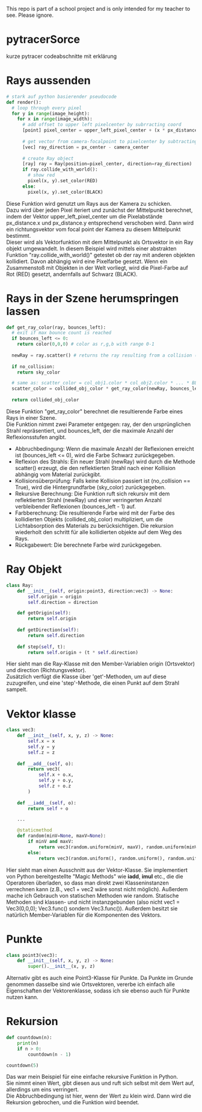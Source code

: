 This repo is part of a school project and is only intended for my teacher to see. Please ignore.
# pytracerSorce
kurze pytracer codeabschnitte mit erklärung

# Rays aussenden
```python
# stark auf python basierender pseudocode 
def render():
  # loop through every pixel
  for y in range(image_height):
    for x in range(image_width):
      # add offset to upper left pixelcenter by subrracting coord
      [point] pixel_center = upper_left_pixel_center + (x * px_distance.x) + (y * px_distance.y)
      
      # get vector from camera-focalpoint to pixelcenter by subtracting coords
      [vec] ray_direction = px_center - camera_center
      
      # create Ray object
      [ray] ray = Ray(position=pixel_center, direction=ray_direction)
      if ray.collide_with_world():
        # show red
        pixel(x, y).set_color(RED)
      else:
        pixel(x, y).set_color(BLACK)
```
Diese Funktion wird genutzt um Rays aus der Kamera zu schicken.  
Dazu wird über jeden Pixel iteriert und zunächst der Mittelpunkt berechnet, 
indem der Vektor upper_left_pixel_center um die Pixelabstände px_distance.x und px_distance.y entsprechend verschoben wird. 
Dann wird ein richtungsvektor vom focal point der Kamera zu diesem Mittelpunkt bestimmt.   
Dieser wird als Vektorfunktion mit dem Mittelpunkt als Ortsvektor in ein Ray objekt umgewandelt.
In diesem Beispiel wird mittels einer abstrakten Funktion "ray.collide_with_world()" getestet ob der ray mit anderen objekten
kollidiert. Davon abhängig wird eine Pixelfarbe gesetzt.
Wenn ein Zusammenstoß mit Objekten in der Welt vorliegt, wird die Pixel-Farbe auf Rot (RED) gesetzt, andernfalls auf Schwarz (BLACK).


# Rays in der Szene herumspringen lassen 
```python
def get_ray_color(ray, bounces_left):
  # exit if max bounce count is reached
  if bounces_left <= 0:
    return color(0,0,0) # color as r,g,b with range 0-1
  
  newRay = ray.scatter() # returns the ray resulting from a collision (the reflected ray)
  
  if no_collision:
    return sky_color

  # same as: scatter_color = col_obj1.color * col_obj2.color * ... * BLACK/Skycolor 
  scatter_color = collided_obj_color * get_ray_color(newRay, bounces_left - 1)
  
  return collided_obj_color
```
Diese Funktion "get_ray_color" berechnet die resultierende Farbe eines Rays in einer Szene.  
Die Funktion nimmt zwei Parameter entgegen: ray, der den ursprünglichen Strahl repräsentiert, und bounces_left, der die maximale Anzahl der Reflexionsstufen angibt.  
- Abbruchbedingung: Wenn die maximale Anzahl der Reflexionen erreicht ist (bounces_left <= 0), wird die Farbe Schwarz zurückgegeben.  
- Reflexion des Strahls: Ein neuer Strahl (newRay) wird durch die Methode scatter() erzeugt, die den reflektierten Strahl nach einer Kollision abhängig vom Material zurückgibt.  
- Kollisionsüberprüfung: Falls keine Kollision passiert ist (no_collision == True), wird die Hintergrundfarbe (sky_color) zurückgegeben.  
- Rekursive Berechnung: Die Funktion ruft sich rekursiv mit dem reflektierten Strahl (newRay) und einer verringerten Anzahl verbleibender Reflexionen (bounces_left - 1) auf.  
- Farbberechnung: Die resultierende Farbe wird mit der Farbe des kollidierten Objekts (collided_obj_color) multipliziert, um die Lichtabsorption des Materials zu berücksichtigen. Die rekursion wiederholt den schritt für alle kollidierten objekte auf dem Weg des Rays. 
- Rückgabewert: Die berechnete Farbe wird zurückgegeben.

# Ray Objekt

```python
class Ray:
    def __init__(self, origin:point3, direction:vec3) -> None:
        self.origin = origin
        self.direction = direction

    def getOrigin(self):
        return self.origin
    
    def getDirection(self):
        return self.direction
    
    def step(self, t):
        return self.origin + (t * self.direction)
```
Hier sieht man die Ray-Klasse mit den Member-Variablen origin (Ortsvektor) und direction (Richtungsvektor).   
Zusätzlich verfügt die Klasse über 'get'-Methoden, um auf diese zuzugreifen, und eine 'step'-Methode, die einen Punkt auf dem Strahl sampelt.

# Vektor klasse
```python
class vec3:
    def __init__(self, x, y, z) -> None:
        self.x = x
        self.y = y
        self.z = z
    
    def __add__(self, o):
        return vec3(
            self.x + o.x,
            self.y + o.y,
            self.z + o.z
        )
    
    def __iadd__(self, o):
        return self + o

    ...

    @staticmethod
    def random(minV=None, maxV=None):
        if minV and maxV:
            return vec3(random.uniform(minV, maxV), random.uniform(minV, maxV), random.uniform(minV, maxV))
        else:
            return vec3(random.uniform(), random.uniform(), random.uniform())
```
Hier sieht man einen Ausschnitt aus der Vektor-Klasse. Sie implementiert von Python bereitgestellte "Magic Methods" wie __iadd__, __imul__ etc., die die Operatoren überladen,
so dass man direkt zwei Klasseninstanzen verrechnen kann (z.B., vec1 + vec2 wäre sonst nicht möglich). Außerdem mache ich Gebrauch von statischen Methoden wie random.
Statische Methoden sind klassen- und nicht instanzgebunden (also nicht vec1 = Vec3(0,0,0); Vec3.func() sondern Vec3.func()).
Außerdem besitzt sie natürlich Member-Variablen für die Komponenten des Vektors.

# Punkte
```python
class point3(vec3):
    def __init__(self, x, y, z) -> None:
        super().__init__(x, y, z)
```
Alternativ gibt es auch eine Point3-Klasse für Punkte. Da Punkte im Grunde genommen dasselbe sind wie Ortsvektoren, vererbe ich einfach alle Eigenschaften der Vektorenklasse, sodass ich sie ebenso auch für Punkte nutzen kann.

# Rekursion 
```python
def countdown(n):
    print(n)
    if n > 0:
        countdown(n - 1)

countdown(5)
```
Das war mein Beispiel für eine einfache rekursive Funktion in Python.    
Sie nimmt einen Wert, gibt diesen aus und ruft sich selbst mit dem Wert auf, allerdings um eins verringert.   
Die Abbruchbedingung ist hier, wenn der Wert zu klein wird. Dann wird die Rekursion gebrochen, und die Funktion wird beendet. 
